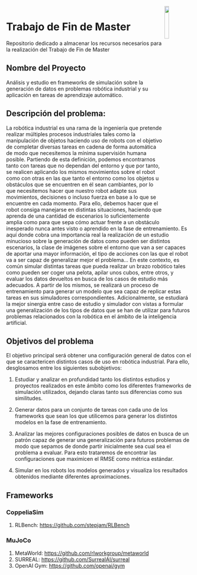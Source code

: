 <img src='http://canal.ugr.es/wp-content/uploads/2017/07/logo-UGR-color-vertical.jpg' width=15% align="right" />

# Trabajo de Fin de Master
Repositorio dedicado a almacenar los recursos necesarios para la realización del Trabajo de Fin de Master

## Nombre del Proyecto
Análisis y estudio en frameworks de simulación sobre la generación de datos en problemas robótica industrial y su aplicación en tareas de aprendizaje automático. 

## Descripción del problema:
La robótica industrial es una rama de la ingeniería que pretende realizar múltiples procesos industriales tales como la manipulación de objetos haciendo uso de robots con el objetivo de completar diversas tareas en cadena de forma automática de modo que necesitemos la mínima supervisión humana posible. Partiendo de esta definición, podemos encontrarnos tanto con tareas que no dependan del entorno y que por tanto, se realicen aplicando los mismos movimientos sobre el robot como con otras en las que tanto el entorno como los objetos u obstáculos que se encuentren en él sean cambiantes, por lo que necesitemos hacer que nuestro robot adapte sus movimientos, decisiones o incluso fuerza en base a lo que se encuentre en cada momento. Para ello, debemos hacer que el robot consiga manejarse en distintas situaciones, haciendo que aprenda de una cantidad de escenarios lo suficientemente amplia como para que sepa cómo actuar frente a un obstáculo inesperado nunca antes visto o aprendido en la fase de entrenamiento. Es aquí donde cobra una importancia real la realización de un estudio minucioso sobre la generación de datos como pueden ser distintos escenarios, la clase de imágenes sobre el entorno que van a ser capaces de aportar una mayor información, el tipo de acciones con las que el robot va a ser capaz de generalizar mejor el problema…
En este contexto, es común simular distintas tareas que pueda realizar un brazo robótico tales como pueden ser coger una pelota, apilar unos cubos, entre otros, y evaluar los datos devueltos en busca de los casos de estudio más adecuados. A partir de los mismos, se realizará un proceso de entrenamiento para generar un modelo que sea capaz de replicar estas tareas en sus simuladores correspondientes. Adicionalmente, se estudiará la mejor sinergia entre caso de estudio y simulador con vistas a formular una generalización de los tipos de datos que se han de utilizar para futuros problemas relacionados con la robótica en el ámbito de la inteligencia artificial.

## Objetivos del problema

El objetivo principal será obtener una configuración general de datos con el que se caractericen distintos casos de uso en robótica industrial. Para ello, desglosamos entre los siguientes subobjetivos:

1. Estudiar y analizar en profundidad tanto los distintos estudios y proyectos realizados en este ámbito como los diferentes frameworks de simulación utilizados, dejando claras tanto sus diferencias como sus similitudes. 

2. Generar datos para un conjunto de tareas con cada uno de los frameworks que sean los que utilicemos para generar los distintos modelos en la fase de entrenamiento.

3. Analizar las mejores configuraciones posibles de datos en busca de un patrón capaz de generar una generalización para futuros problemas de modo que sepamos de donde partir inicialmente sea cual sea el problema a evaluar. Para esto trataremos de encontrar las configuraciones que maximicen el RMSE como métrica estándar.

4. Simular en los robots los modelos generados y visualiza los resultados obtenidos mediante diferentes aproximaciones. 

## Frameworks 

### CoppeliaSim
  1. RLBench: https://github.com/stepjam/RLBench



### MuJoCo
  1. MetaWorld: https://github.com/rlworkgroup/metaworld
  2. SURREAL: https://github.com/SurrealAI/surreal
  3. OpenAI Gym: https://github.com/openai/gym
